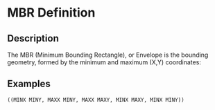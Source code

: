 # MBR Definition

## Description

The MBR (Minimum Bounding Rectangle), or Envelope is the bounding
geometry, formed by the minimum and maximum (X,Y) coordinates:

## Examples

```sql
((MINX MINY, MAXX MINY, MAXX MAXY, MINX MAXY, MINX MINY))
```